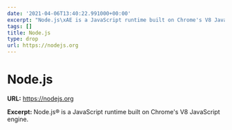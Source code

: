 ```yaml
---
date: '2021-04-06T13:40:22.991000+00:00'
excerpt: "Node.js\xAE is a JavaScript runtime built on Chrome's V8 JavaScript engine."
tags: []
title: Node.js
type: drop
url: https://nodejs.org
---
```


# Node.js

**URL:** https://nodejs.org

**Excerpt:** Node.js® is a JavaScript runtime built on Chrome's V8 JavaScript engine.
